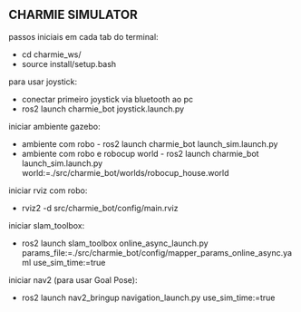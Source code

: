 ## CHARMIE SIMULATOR

passos iniciais em cada tab do terminal:
- cd charmie_ws/
- source install/setup.bash

para usar joystick:
- conectar primeiro joystick via bluetooth ao pc
- ros2 launch charmie_bot joystick.launch.py

iniciar ambiente gazebo:
- ambiente com robo - ros2 launch charmie_bot launch_sim.launch.py
- ambiente com robo e robocup world - ros2 launch charmie_bot launch_sim.launch.py world:=./src/charmie_bot/worlds/robocup_house.world

iniciar rviz com robo:
- rviz2 -d src/charmie_bot/config/main.rviz

iniciar slam_toolbox:
- ros2 launch slam_toolbox online_async_launch.py params_file:=./src/charmie_bot/config/mapper_params_online_async.yaml use_sim_time:=true

iniciar nav2 (para usar Goal Pose):
- ros2 launch nav2_bringup navigation_launch.py use_sim_time:=true
